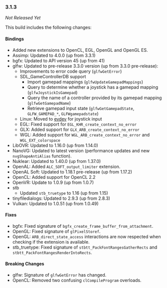 ### 3.1.3

_Not Released Yet_

This build includes the following changes:

#### Bindings

- Added new extensions to OpenCL, EGL, OpenGL and OpenGL ES.
- Assimp: Updated to 4.0.0 (up from 3.3.1)
- bgfx: Updated to API version 45 (up from 41)
- glfw: Updated to pre-release 3.3.0 version (up from 3.3.0 pre-release):
    * Improvements to error code query (`glfwGetError`)
    * SDL_GameControllerDB support
        * Import gamepad mappings (`glfwUpdateGamepadMappings`)
        * Query to determine whether a joystick has a gamepad mapping (`glfwJoystickIsGamepad`)
        * Query the name of a controller provided by its gamepad mapping (`glfwGetGamepadName`)
        * Retrieve gamepad input state (`glfwGetGamepadState`, `GLFW_GAMEPAD_*`, `GLFWgamepadstate`)
    * Linux: Moved to [evdev](https://www.freedesktop.org/software/libevdev/doc/latest/) for joystick input
    * EGL: Fixed support for `EGL_KHR_create_context_no_error`
    * GLX: Added support for `GLX_ARB_create_context_no_error`
    * WGL: Added support for `WGL_ARB_create_context_no_error` and `WGL_EXT_colorspace`
- LibOVR: Updated to 1.16.0 (up from 1.14.0)
- NanoVG: Updated to latest version (performance updates and new `nvgShapeAntiAlias` function).
- Nuklear: Updated to 1.40.0 (up from 1.37.0)
- OpenAL: Added `ALC_SOFT_output_limiter` extension.
- OpenAL Soft: Updated to 1.18.1 pre-release (up from 1.17.2)
- OpenCL: Added support for OpenCL 2.2
- OpenVR: Update to 1.0.9 (up from 1.0.7)
- stb
    * Updated `stb_truetype` to 1.16 (up from 1.15)
- tinyfiledialogs: Updated to 2.9.3 (up from 2.8.3)
- Vulkan: Updated to 1.0.51 (up from 1.0.49)

#### Fixes

- bgfx: Fixed signature of `bgfx_create_frame_buffer_from_attachment`.
- OpenGL: Fixed signature of `glPixelStoref`.
- OpenGL: `ARB_direct_state_access` interactions are now respected when checking if the extension is available.
- stb_truetype: Fixed signature of `stbtt_PackFontRangesGatherRects` and `stbtt_PackFontRangesRenderIntoRects`.

#### Breaking Changes

- glfw: Signature of `glfwGetError` has changed.
- OpenCL: Removed two confusing `clCompileProgram` overloads.
